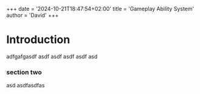 +++
date = '2024-10-21T18:47:54+02:00'
title = 'Gameplay Ability System'
author = 'David'
+++

# Introduction

adfgafgasdf asdf asdf asdf asdf asd

### section two 
asd
asdfasdfas